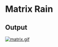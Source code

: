 # Matrix Rain

## Output

[![matrix.gif](https://i.postimg.cc/XNTFsDng/matrix.gif)](https://postimg.cc/QVJHtm9B)
